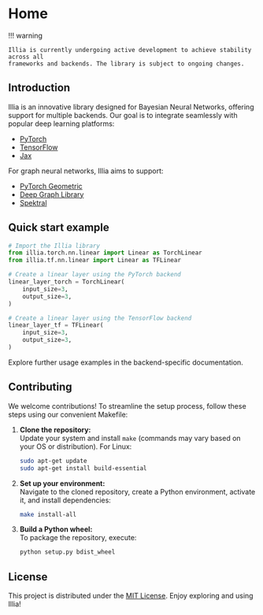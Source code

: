 # Home

!!! warning

    Illia is currently undergoing active development to achieve stability across all
    frameworks and backends. The library is subject to ongoing changes.

## Introduction

Illia is an innovative library designed for Bayesian Neural Networks, offering support
for multiple backends. Our goal is to integrate seamlessly with popular deep learning
platforms:

- [PyTorch](https://pytorch.org/)
- [TensorFlow](https://www.tensorflow.org/)
- [Jax](https://jax.readthedocs.io/en/latest/index.html)

For graph neural networks, Illia aims to support:

- [PyTorch Geometric](https://pytorch-geometric.readthedocs.io/en/latest/#)
- [Deep Graph Library](https://www.dgl.ai/)
- [Spektral](https://graphneural.network/)

## Quick start example

```python
# Import the Illia library
from illia.torch.nn.linear import Linear as TorchLinear
from illia.tf.nn.linear import Linear as TFLinear

# Create a linear layer using the PyTorch backend
linear_layer_torch = TorchLinear(
    input_size=3,
    output_size=3,
)

# Create a linear layer using the TensorFlow backend
linear_layer_tf = TFLinear(
    input_size=3,
    output_size=3,
)
```

Explore further usage examples in the backend-specific documentation.

## Contributing

We welcome contributions! To streamline the setup process, follow these steps using our
convenient Makefile:

1. **Clone the repository:**  
   Update your system and install `make` (commands may vary based on your OS or
   distribution). For Linux:

   ```bash
   sudo apt-get update
   sudo apt-get install build-essential
   ```

2. **Set up your environment:**  
   Navigate to the cloned repository, create a Python environment, activate it, and
   install dependencies:

   ```bash
   make install-all
   ```

3. **Build a Python wheel:**  
   To package the repository, execute:

   ```bash
   python setup.py bdist_wheel
   ```

## License

This project is distributed under the
[MIT License](https://github.com/EricssonResearch/illia/blob/main/LICENSE). Enjoy
exploring and using Illia!
